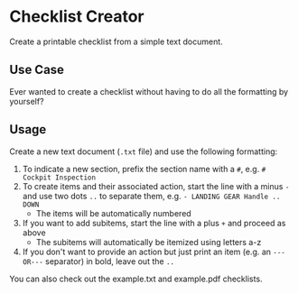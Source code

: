 # Checklist Creator
Create a printable checklist from a simple text document.

## Use Case
Ever wanted to create a checklist without having to do all the formatting by yourself?

## Usage
Create a new text document (`.txt` file) and use the following formatting:
1. To indicate a new section, prefix the section name with a `#`, e.g. `# Cockpit Inspection`
2. To create items and their associated action, start the line with a minus `-` and use two dots `..` to separate them, e.g. `- LANDING GEAR Handle .. DOWN`
    - The items will be automatically numbered
3. If you want to add subitems, start the line with a plus `+` and proceed as above
    - The subitems will automatically be itemized using letters a-z
4. If you don't want to provide an action but just print an item (e.g. an `---OR---` separator) in bold, leave out the `..`

You can also check out the example.txt and example.pdf checklists.